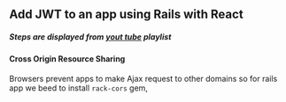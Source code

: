## Add JWT to an app using Rails with React
##### Steps are displayed from [yout tube](https://www.youtube.com/watch?v=Ow8XekUOX4g&index=4&list=PLrPCFbeEPbr4VR81ev_m36ItAl9KZjCXv) playlist 

#### Cross Origin Resource Sharing
Browsers prevent apps to make Ajax request to other domains so for rails app we beed to install `rack-cors` gem,
